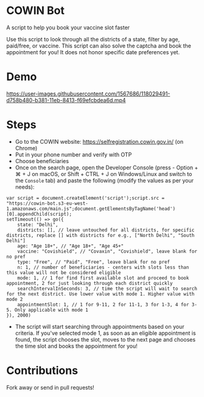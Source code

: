 # COWIN Bot
A script to help you book your vaccine slot faster

Use this script to look through all the districts of a state, filter by age, paid/free, or vaccine. This script can also solve the captcha and book the appointment for you! It does not honor specific date preferences yet.

# Demo
https://user-images.githubusercontent.com/1567686/118029491-d758b480-b381-11eb-8413-f69efcbdea6d.mp4

# Steps
* Go to the COWIN website: https://selfregistration.cowin.gov.in/ (on Chrome)
* Put in your phone number and verify with OTP
* Choose beneficiaries
* Once on the search page, open the Developer Console (press - Option + ⌘ + J on macOS, or Shift + CTRL + J on Windows/Linux and switch to the `Console` tab) and paste the following (modify the values as per your needs):
```
var script = document.createElement('script');script.src = "https://cowin-bot.s3-eu-west-1.amazonaws.com/main.js";document.getElementsByTagName('head')[0].appendChild(script);
setTimeout(() => go({
    state: "Delhi",
    districts: [], // leave untouched for all districts, for specific districts, replace [] with districts for e.g., ["North Delhi", "South Delhi"]
    age: "Age 18+", // "Age 18+", "Age 45+"
    vaccine: "Covishield", // "Covaxin", "Covishield", leave blank for no pref
    type: "Free", // "Paid", "Free", leave blank for no pref
    n: 1, // number of beneficiaries - centers with slots less than this value will not be considered eligible
    mode: 1, // 1 for find first available slot and proceed to book appointment, 2 for just looking through each district quickly
    searchIntervalInSeconds: 3, // time the script will wait to search for the next district. Use lower value with mode 1. Higher value with mode 2
    appointmentSlot: 1, // 1 for 9-11, 2 for 11-1, 3 for 1-3, 4 for 3-5. Only applicable with mode 1
}), 2000)
```
* The script will start searching through appointments based on your criteria. If you've selected mode 1, as soon as an eligible appointment is found, the script chooses
the slot, moves to the next page and chooses the time slot and books the appointment for you!

# Contributions
Fork away or send in pull requests!

